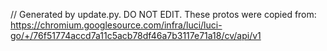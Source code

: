 // Generated by update.py. DO NOT EDIT.
These protos were copied from:
https://chromium.googlesource.com/infra/luci/luci-go/+/76f51774accd7a11c5acb78df46a7b3117e71a18/cv/api/v1

